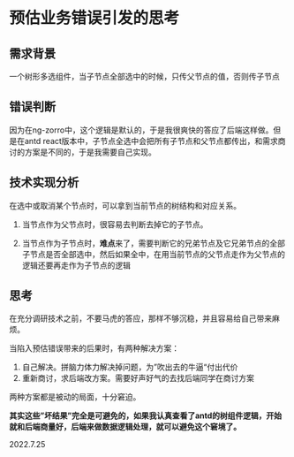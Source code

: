 # 预估业务错误引发的思考

## 需求背景

 一个树形多选组件，当子节点全部选中的时候，只传父节点的值，否则传子节点

## 错误判断

因为在ng-zorro中，这个逻辑是默认的，于是我很爽快的答应了后端这样做。但是在antd react版本中，子节点全选中会把所有子节点和父节点都传出，和需求商讨的方案是不同的，于是我需要自己实现。

## 技术实现分析

在选中或取消某个节点时，可以拿到当前节点的树结构和对应关系。

1. 当节点作为父节点时，很容易去判断去掉它的子节点。

2. 当节点作为子节点时，**难点**来了，需要判断它的兄弟节点及它兄弟节点的全部子节点是否全部选中，然后如果全中，在用当前节点的父节点走作为父节点的逻辑还要再走作为子节点的逻辑

## 思考 

在充分调研技术之前，不要马虎的答应，那样不够沉稳，并且容易给自己带来麻烦。

当陷入预估错误带来的后果时，有两种解决方案：

1. 自己解决。拼脑力体力解决掉问题，为”吹出去的牛逼“付出代价
2. 重新商讨，求后端改方案。需要好声好气的去找后端同学在商讨方案

两种方案都是被动的局面，十分窘迫。

**其实这些”坏结果”完全是可避免的，如果我认真查看了antd的树组件逻辑，开始就和后端商量好，后端来做数据逻辑处理，就可以避免这个窘境了。**

2022.7.25